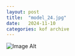 ```yaml
---
layout:	post
title:	"model_24.jpg"
date:	2024-11-10
categories:	kof archive
---
```


![Image Alt](https://k0f.github.io/assets/model_24.jpg)
